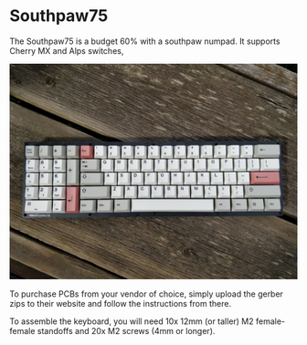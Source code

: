 # Southpaw75

The Southpaw75 is a budget 60% with a southpaw numpad. It supports Cherry MX and Alps switches, 

![Image of Southpaw](Pictures/southpaw75.jpg)

To purchase PCBs from your vendor of choice, simply upload the gerber zips to their website and follow the instructions from there.

To assemble the keyboard, you will need 10x 12mm (or taller) M2 female-female standoffs and 20x M2 screws (4mm or longer).

